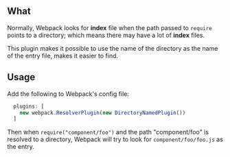 
## What
Normally, Webpack looks for **index** file when the path passed to `require` points to a directory; which means there may have a lot of **index** files.

This plugin makes it possible to use the name of the directory as the name of the entry file, makes it easier to find.

## Usage

Add the following to Webpack's config file:

```javascript
  plugins: [
    new webpack.ResolverPlugin(new DirectoryNamedPlugin())
  ]
```

Then when `require("component/foo")` and the path "component/foo" is resolved to a directory, Webpack will try to look for `component/foo/foo.js` as the entry.
